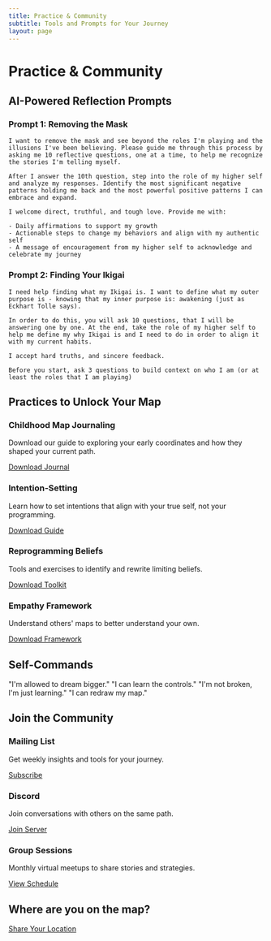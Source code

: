```yaml
---
title: Practice & Community
subtitle: Tools and Prompts for Your Journey
layout: page
---
```


# Practice & Community

## AI-Powered Reflection Prompts

### Prompt 1: Removing the Mask
```
I want to remove the mask and see beyond the roles I'm playing and the illusions I've been believing. Please guide me through this process by asking me 10 reflective questions, one at a time, to help me recognize the stories I'm telling myself.

After I answer the 10th question, step into the role of my higher self and analyze my responses. Identify the most significant negative patterns holding me back and the most powerful positive patterns I can embrace and expand.

I welcome direct, truthful, and tough love. Provide me with:

- Daily affirmations to support my growth
- Actionable steps to change my behaviors and align with my authentic self
- A message of encouragement from my higher self to acknowledge and celebrate my journey
```

### Prompt 2: Finding Your Ikigai
```
I need help finding what my Ikigai is. I want to define what my outer purpose is - knowing that my inner purpose is: awakening (just as Eckhart Tolle says). 

In order to do this, you will ask 10 questions, that I will be answering one by one. At the end, take the role of my higher self to help me define my why Ikigai is and I need to do in order to align it with my current habits. 

I accept hard truths, and sincere feedback.

Before you start, ask 3 questions to build context on who I am (or at least the roles that I am playing)
```

## Practices to Unlock Your Map

### Childhood Map Journaling
Download our guide to exploring your early coordinates and how they shaped your current path.

[Download Journal](/downloads/childhood-map-journal.pdf)

### Intention-Setting
Learn how to set intentions that align with your true self, not your programming.

[Download Guide](/downloads/intention-setting.pdf)

### Reprogramming Beliefs
Tools and exercises to identify and rewrite limiting beliefs.

[Download Toolkit](/downloads/belief-reprogramming.pdf)

### Empathy Framework
Understand others' maps to better understand your own.

[Download Framework](/downloads/empathy-framework.pdf)

## Self-Commands

"I'm allowed to dream bigger."
"I can learn the controls."
"I'm not broken, I'm just learning."
"I can redraw my map."

## Join the Community

### Mailing List
Get weekly insights and tools for your journey.

[Subscribe](/subscribe)

### Discord
Join conversations with others on the same path.

[Join Server](https://discord.gg/unlockyourmap)

### Group Sessions
Monthly virtual meetups to share stories and strategies.

[View Schedule](/sessions)

## Where are you on the map?

[Share Your Location](/community/share) 